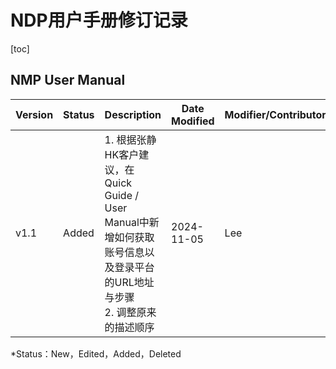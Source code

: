 # NDP用户手册修订记录

[toc]



## NMP User Manual

| Version | Status | Description                                                  | Date Modified | Modifier/Contributor |
| ------- | ------ | ------------------------------------------------------------ | ------------- | -------------------- |
| v1.1    | Added  | 1. 根据张静HK客户建议，在Quick Guide / User Manual中新增如何获取账号信息以及登录平台的URL地址与步骤<br />2. 调整原来的描述顺序 | 2024-11-05    | Lee                  |

*Status：New，Edited，Added，Deleted
